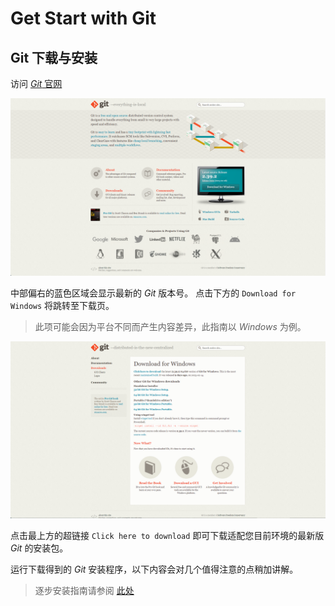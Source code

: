 # Get Start with Git

## Git 下载与安装

访问 [*Git* 官网][Git-scm] 

![](pics/Git-web.png)

中部偏右的蓝色区域会显示最新的 *Git* 版本号。
点击下方的 `Download for Windows` 将跳转至下载页。
> 此项可能会因为平台不同而产生内容差异，此指南以 *Windows* 为例。

![](pics/Git-web-dl.png)

点击最上方的超链接 `Click here to download` 即可下载适配您目前环境的最新版 *Git* 的安装包。

运行下载得到的 *Git* 安装程序，以下内容会对几个值得注意的点稍加讲解。
> 逐步安装指南请参阅 [此处](./VSCode-Install-Step-by-Step.md)



[Git-scm]: https://git-scm.com/
